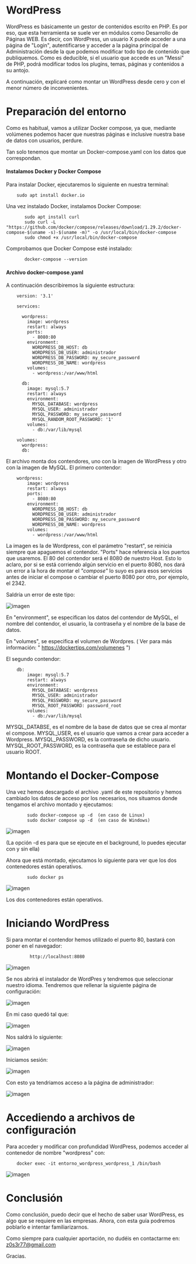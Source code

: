# WordPress 

WordPress es básicamente un gestor de contenidos escrito en PHP. Es por eso, que esta herramienta se suele ver en módulos como Desarrollo de Páginas WEB. Es decir, con WordPress, un usuario X puede acceder a una página de "Login", autentificarse y acceder a la página principal de Administración desde la que podemos modificar todo tipo de contenido que publiquemos. Como es deducible, si el usuario que accede es un "Messi" de PHP, podrá modificar todos los plugins, temas, páginas y contenidos a su antojo.


A continuación, explicaré como montar un WordPress desde cero y con el menor número de inconvenientes.



# Preparación del entorno

Como es habitual, vamos a utilizar Docker compose, ya que, mediante volúmenes podemos hacer que nuestras páginas e inclusive nuestra base de datos con usuarios, perdure.

Tan solo tenemos que montar un Docker-compose.yaml con los datos que correspondan. 

#### Instalamos Docker y Docker Compose

Para instalar Docker, ejecutaremos lo siguiente en nuestra terminal: 

        sudo apt install docker.io

Una vez instalado Docker, instalamos Docker Compose:

           sudo apt install curl
           sudo curl -L "https://github.com/docker/compose/releases/download/1.29.2/docker-compose-$(uname -s)-$(uname -m)" -o /usr/local/bin/docker-compose
           sudo chmod +x /usr/local/bin/docker-compose
           
Comprobamos que Docker Compose esté instalado:

           docker-compose --version
           

#### Archivo docker-compose.yaml

A continuación describiremos la siguiente estructura:

        version: '3.1'

        services:

          wordpress:
            image: wordpress
            restart: always
            ports:
              - 8080:80
            environment:
              WORDPRESS_DB_HOST: db
              WORDPRESS_DB_USER: administrador
              WORDPRESS_DB_PASSWORD: my_secure_password
              WORDPRESS_DB_NAME: wordpress
            volumes:
              - wordpress:/var/www/html

          db:
            image: mysql:5.7
            restart: always
            environment:
              MYSQL_DATABASE: wordpress
              MYSQL_USER: administrador
              MYSQL_PASSWORD: my_secure_password
              MYSQL_RANDOM_ROOT_PASSWORD: '1'
            volumes:
              - db:/var/lib/mysql

        volumes:
          wordpress:
          db:


El archivo monta dos contendores, uno con la imagen de WordPress y otro con la imagen de MySQL. 
El primero contendor:

        wordpress:
            image: wordpress
            restart: always
            ports:
              - 8080:80
            environment:
              WORDPRESS_DB_HOST: db
              WORDPRESS_DB_USER: administrador
              WORDPRESS_DB_PASSWORD: my_secure_password
              WORDPRESS_DB_NAME: wordpress
            volumes:
              - wordpress:/var/www/html
              
La imagen es la de Wordpress, con el parámetro "restart", se reinicia siempre que apaguemos el contendor. "Ports" hace referencia a los puertos que usaremos. El 80 del contendor será el 8080 de nuestro Host. Esto lo aclaro, por si se está corriendo algún servicio en el puerto 8080, nos dará un error a la hora de montar el _"compose"_ lo suyo es para esos servicios antes de iniciar el compose o cambiar el puerto 8080 por otro, por ejemplo, el 2342.


Saldría un error de este tipo:

![imagen](https://user-images.githubusercontent.com/80277545/147271657-d4395bd8-5867-48fc-8c11-bf8996e787a6.png)


En "environment", se especifican los datos del contendor de MySQL, el nombre del contendor, el usuario, la contraseña y el nombre de la base de datos.

En "volumes", se especifica el volumen de Wordpres. ( Ver para más información: " https://dockertips.com/volumenes ")

El segundo contendor:

        db:
            image: mysql:5.7
            restart: always
            environment:
              MYSQL_DATABASE: wordpress
              MYSQL_USER: administrador
              MYSQL_PASSWORD: my_secure_password
              MYSQL_ROOT_PASSWORD: password_root
            volumes:
              - db:/var/lib/mysql
              
MYSQL_DATABSE, es el nombre de la base de datos que se crea al montar el compose. MYSQL_USER, es el usuario que vamos a crear para acceder a Wordpress. MYSQL_PASSWORD, es la contraseña de dicho usuario. MYSQL_ROOT_PASSWORD, es la contraseña que se establece para el usuario ROOT. 

# Montando el Docker-Compose

Una vez hemos descargado el archivo .yaml de este repositorio y hemos cambiado los datos de acceso por los necesarios, nos situamos donde tengamos el archivo montado y ejecutamos:

            sudo docker-compose up -d  (en caso de Linux)
            sudo docker compose up -d  (en caso de Windows)

![imagen](https://user-images.githubusercontent.com/80277545/147271420-ed919076-0d76-4a8f-88ac-2a32c3de7ce7.png)

(La opción -d es para que se ejecute en el background, lo puedes ejecutar con y sin ella)


Ahora que está montado, ejecutamos lo siguiente para ver que los dos contenedores están operativos. 

            sudo docker ps
            
 ![imagen](https://user-images.githubusercontent.com/80277545/147271899-c5b2fd3b-912a-4d46-8918-ee45bc2586fc.png)

Los dos contenedores están operativos.

# Iniciando WordPress

Si para montar el contendor hemos utilizado el puerto 80, bastará con poner en el navegador:

             http://localhost:8080
             
![imagen](https://user-images.githubusercontent.com/80277545/147272510-cfc0153c-8ecf-45b5-aa33-14cdfefdf61c.png)

Se nos abrirá el instalador de WordPres y tendremos que seleccionar nuestro idioma. Tendremos que rellenar la siguiente página de configuración:

![imagen](https://user-images.githubusercontent.com/80277545/147272643-2df98265-f282-44fd-a386-be37518f05ed.png)

En mi caso quedó tal que:

![imagen](https://user-images.githubusercontent.com/80277545/147272790-7b9490e2-59aa-4de4-ba94-91b610e761ca.png)

Nos saldrá lo siguiente:

![imagen](https://user-images.githubusercontent.com/80277545/147272857-821235ad-bbad-4343-b3f7-5e207cf2b3bb.png)

Iniciamos sesión:

![imagen](https://user-images.githubusercontent.com/80277545/147272933-f6f4e0ea-5fcf-4348-a465-19c4a0ede335.png)

Con esto ya tendriamos acceso a la página de administrador:

![imagen](https://user-images.githubusercontent.com/80277545/147273009-4918b595-3f40-4755-9634-bf2a01c3b915.png)

# Accediendo a archivos de configuración

Para acceder y modificar con profundidad WordPress, podemos acceder al contenedor de nombre "wordpress" con:

        docker exec -it entorno_wordpress_wordpress_1 /bin/bash
        
![imagen](https://user-images.githubusercontent.com/80277545/147274996-422d3193-9a12-40d8-ad58-97c173485933.png)

        

# Conclusión

Como conclusión, puedo decir que el hecho de saber usar WordPress, es algo que se requiere en las empresas. Ahora, con esta guía podremos poblarlo e intentar familiarizarnos.

Como siempre para cualquier aportación, no dudéis en contactarme en: z0s3r77@gmail.com

Gracias.






